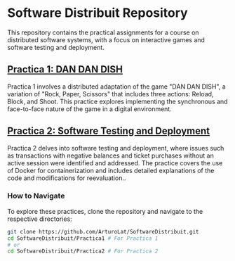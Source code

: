 # Software Distribuit Repository

This repository contains the practical assignments for a course on distributed software systems, with a focus on interactive games and software testing and deployment.

## [Practica 1: DAN DAN DISH](https://github.com/ArturoLat/SoftwareDistribuit/tree/main/Practica1)

Practica 1 involves a distributed adaptation of the game "DAN DAN DISH", a variation of "Rock, Paper, Scissors" that includes three actions: Reload, Block, and Shoot. This practice explores implementing the synchronous and face-to-face nature of the game in a digital environment.

## [Practica 2: Software Testing and Deployment](https://github.com/ArturoLat/SoftwareDistribuit/tree/main/Practica2)

Practica 2 delves into software testing and deployment, where issues such as transactions with negative balances and ticket purchases without an active session were identified and addressed. The practice covers the use of Docker for containerization and includes detailed explanations of the code and modifications for reevaluation..

### How to Navigate

To explore these practices, clone the repository and navigate to the respective directories:

```bash
git clone https://github.com/ArturoLat/SoftwareDistribuit.git
cd SoftwareDistribuit/Practica1 # For Practica 1
# or
cd SoftwareDistribuit/Practica2 # For Practica 2

